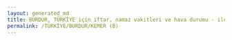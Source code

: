 ```yaml
---
layout: generated_md
title: BURDUR, TÜRKİYE için iftar, namaz vakitleri ve hava durumu - ilçe/eyalet seç
permalink: /TÜRKİYE/BURDUR/KEMER (B)
---
```


<script type="text/javascript">
  var country = TÜRKİYE;
  var city = BURDUR;
  var state = KEMER (B);
  var lat = 72;
  var lon = 21;
</script>
